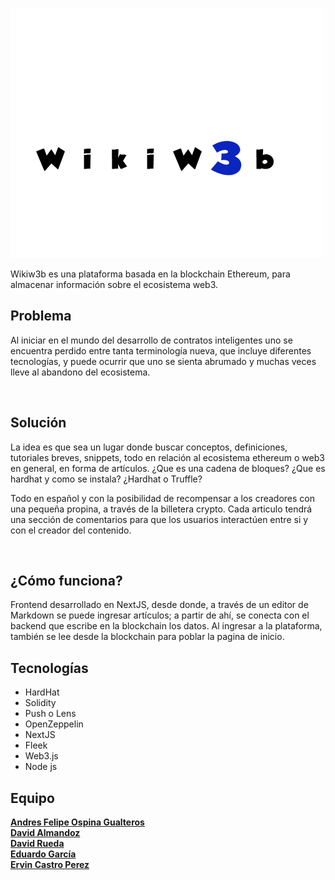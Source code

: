 ![Logo provisorio](logoww.png)

Wikiw3b es una plataforma basada en la blockchain Ethereum, para almacenar información sobre el ecosistema web3. 

## Problema

Al iniciar en el mundo del desarrollo de contratos inteligentes uno se encuentra perdido entre tanta terminología nueva, que incluye diferentes tecnologías, y puede ocurrir que uno se sienta abrumado y muchas veces lleve al abandono del ecosistema.

![]()


## Solución

La idea es que sea un lugar donde buscar conceptos, definiciones, tutoriales breves, snippets, todo en relación al ecosistema ethereum o web3 en general, en forma de artículos. 
¿Que es una cadena de bloques? ¿Que es hardhat y como se instala? ¿Hardhat o Truffle?

Todo en español y con la posibilidad de recompensar a los creadores con una pequeña propina, a través de la billetera crypto.
Cada articulo tendrá una sección de comentarios para que los usuarios interactúen entre si y con el creador del contenido.


![]()


## ¿Cómo funciona?

Frontend desarrollado en NextJS, desde donde, a través de un editor de Markdown se puede ingresar artículos; a partir de ahí, se conecta con el backend que escribe en la blockchain los datos. Al ingresar a la plataforma, también se lee desde la blockchain para poblar la pagina de inicio.


## Tecnologías

  - HardHat
  - Solidity
  - Push o Lens
  - OpenZeppelin
  - NextJS
  - Fleek
  - Web3.js
  - Node js

## Equipo

[**Andres Felipe Ospina Gualteros**]()   
[**David Almandoz**]()   
[**David Rueda**]()    
[**Eduardo García**](https://github.com/garedan)   
[**Ervin Castro Perez**](https://github.com/ervcdev)   
